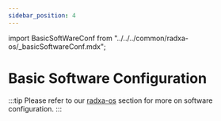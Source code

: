 ```yaml
---
sidebar_position: 4
---
```


import BasicSoftWareConf from "../../../common/radxa-os/\_basicSoftwareConf.mdx";

# Basic Software Configuration

<BasicSoftWareConf model="rock-5-itx" />

:::tip
Please refer to our [radxa-os](../radxa-os/) section for more on software configuration.
:::
